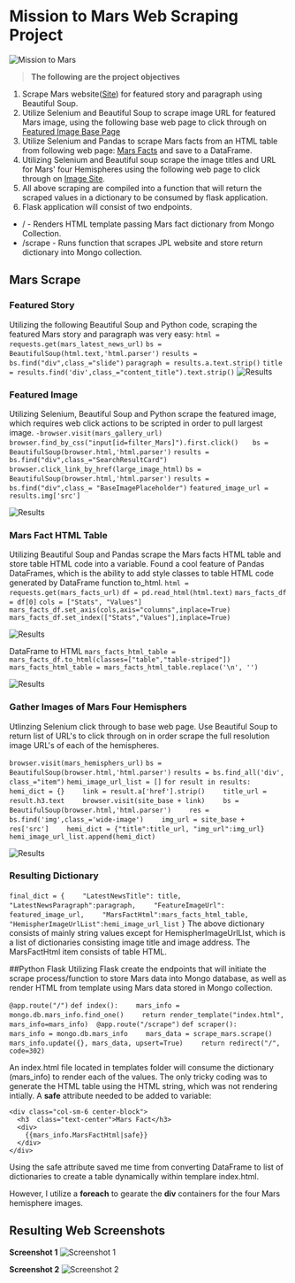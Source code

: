 # Mission to Mars Web Scraping Project

![Mission to Mars](Images/mission_to_mars.png)

>**The following are the project objectives**
1. Scrape Mars website([Site](https://mars.nasa.gov/news/?page=0&per_page=40&order=publish_date+desc%2Ccreated_at+desc&search=&category=19%2C165%2C184%2C204&blank_scope=Latest)) for featured story and paragraph using Beautiful Soup.
2. Utilize Selenium and Beautiful Soup to scrape image URL for featured Mars image, using the following base web page to click through on [Featured Image Base Page](https://www.jpl.nasa.gov/images?search=)
3. Utilize Selenium and Pandas to scrape Mars facts from an HTML table from following web page: [Mars Facts](https://space-facts.com/mars/) and save to a DataFrame.
4. Utilizing Selenium and Beautiful soup scrape the image titles and URL for Mars' four Hemispheres using the following web page to click through on [Image Site](https://astrogeology.usgs.gov/search/results?q=hemisphere+enhanced).
5. All above scraping are compiled into a function that will return the scraped values in a dictionary to be consumed by flask application.
6. Flask application will consist of two endpoints.
 - / - Renders HTML template passing Mars fact dictionary from Mongo Collection.
 - /scrape - Runs function that scrapes JPL website and store return dictionary into Mongo collection.

## Mars Scrape

### Featured Story
Utilizing the following Beautiful Soup and Python code, scraping the featured Mars story and paragraph was very easy:
`html = requests.get(mars_latest_news_url)`
`bs = BeautifulSoup(html.text,'html.parser')`
`results = bs.find("div",class_="slide")`
`paragraph = results.a.text.strip()`
`title = results.find('div',class_="content_title").text.strip()`
![Results](Images/feature_story.png)

### Featured Image
Utilizing Selenium, Beautiful Soup and Python scrape the featured image, which requires web click actions to be scripted in order to pull largest image.
`-browser.visit(mars_gallery_url)`
`browser.find_by_css("input[id=filter_Mars]").first.click()   `
`bs = BeautifulSoup(browser.html,'html.parser')`
`results = bs.find("div",class_="SearchResultCard")`
`browser.click_link_by_href(large_image_html)`
`bs = BeautifulSoup(browser.html,'html.parser')`
`results = bs.find("div",class_= "BaseImagePlaceholder")`
`featured_image_url = results.img['src']`

![Results](Images/featured_image.PNG)

### Mars Fact HTML Table 
Utilizing Beautiful Soup and Pandas scrape the Mars facts HTML table and store table HTML code into a variable. Found a cool feature of Pandas DataFrames, which is the ability to add style classes to table HTML code generated by DataFrame function to_html.
`html = requests.get(mars_facts_url)`
`df = pd.read_html(html.text)`
`mars_facts_df = df[0]`
`cols = ["Stats", "Values"]`
`mars_facts_df.set_axis(cols,axis="columns",inplace=True)`
`mars_facts_df.set_index(["Stats","Values"],inplace=True)`

![Results](Images/DF_output.PNG)

DataFrame to HTML
`mars_facts_html_table = mars_facts_df.to_html(classes=["table","table-striped"])`
`mars_facts_html_table = mars_facts_html_table.replace('\n', '')`

![Results](Images/df_html.PNG)

### Gather Images of Mars Four Hemisphers
Utlinzing Selenium click through to base web page.  Use Beautiful Soup to return list of URL's to click through on in order scrape the full resolution image URL's of each of the hemispheres.

`browser.visit(mars_hemisphers_url)`
`bs = BeautifulSoup(browser.html,'html.parser')`
`results = bs.find_all('div', class_="item")`
`hemi_image_url_list = []`
`for result in results:`
`    hemi_dict = {}`
`    link = result.a['href'].strip()`
`    title_url = result.h3.text`
`    browser.visit(site_base + link)`
`    bs = BeautifulSoup(browser.html,'html.parser')`
`    res = bs.find('img',class_='wide-image')`
`    img_url = site_base + res['src']`
`    hemi_dict = {"title":title_url, "img_url":img_url}`
`    hemi_image_url_list.append(hemi_dict)`

![Results](Images/dict_url_output.PNG)

### Resulting Dictionary
`final_dict = {`
`    "LatestNewsTitle": title,`
`    "LatestNewsParagraph":paragraph,`
`    "FeatureImageUrl": featured_image_url,`
`    "MarsFactHtml":mars_facts_html_table,`
`    "HemispherImageUrlList":hemi_image_url_list`
`}`
The above dictionary consists of mainly string values except for HemispherImageUrlLIst, which is a list of dictionaries consisting image title and image address.  The MarsFactHtml item consists of table HTML.

##Python Flask
Utilizing Flask create the endpoints that will initiate the scrape process/function to store Mars data into Mongo database, as well as render HTML from template using Mars data stored in Mongo collection.




`@app.route("/")`
`def index():`
`    mars_info = mongo.db.mars_info.find_one()`
`    return render_template("index.html", mars_info=mars_info)`
`
`
`@app.route("/scrape")`
`def scraper():`
`    mars_info = mongo.db.mars_info`
`    mars_data = scrape_mars.scrape()`
`    mars_info.update({}, mars_data, upsert=True)`
`    return redirect("/", code=302)`

An index.html file located in templates folder will consume the dictionary (mars_info) to render each of the values.  The only tricky coding was to generate the HTML table using the HTML string, which was not rendering intially.  A **safe** attribute needed to be added to variable:

    <div class="col-sm-6 center-block">
      <h3  class="text-center">Mars Fact</h3>
      <div>
        {{mars_info.MarsFactHtml|safe}}
      </div>        
    </div>

Using the safe attribute saved me time from converting DataFrame to list of dictionaries to create a table dynamically within templare index.html.

However, I utilize a **foreach** to gearate the **div** containers for the four Mars hemisphere images.

## Resulting Web Screenshots

**Screenshot 1**
![Screenshot 1](Images/final_screenshot1.PNG)

**Screenshot 2**
![Screenshot 2](Images/final_screenshot2.PNG)
